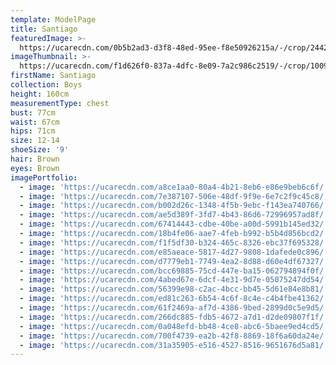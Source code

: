 ```yaml
---
template: ModelPage
title: Santiago
featuredImage: >-
  https://ucarecdn.com/0b5b2ad3-d3f8-48ed-95ee-f8e50926215a/-/crop/2442x1064/0,264/-/preview/
imageThumbnail: >-
  https://ucarecdn.com/f1d626f0-837a-4dfc-8e09-7a2c986c2519/-/crop/1009x1328/185,0/-/preview/
firstName: Santiago
collection: Boys
height: 160cm
measurementType: chest
bust: 77cm
waist: 67cm
hips: 71cm
size: 12-14
shoeSize: '9'
hair: Brown
eyes: Brown
imagePortfolio:
  - image: 'https://ucarecdn.com/a8ce1aa0-80a4-4b21-8eb6-e86e9beb6c6f/'
  - image: 'https://ucarecdn.com/7e387107-506e-48df-9f9e-6e7c2f9c45c8/'
  - image: 'https://ucarecdn.com/b002d26c-1348-4f5b-9ebc-f143ea740766/'
  - image: 'https://ucarecdn.com/ae5d389f-3fd7-4b43-86d6-72996957ad8f/'
  - image: 'https://ucarecdn.com/67414443-cdbe-40be-a00d-5991b145ed32/'
  - image: 'https://ucarecdn.com/18b4fe06-aae7-4feb-b992-b5b4d856bcd2/'
  - image: 'https://ucarecdn.com/f1f5df30-b324-465c-8326-ebc37f695328/'
  - image: 'https://ucarecdn.com/e85aeace-5817-4d27-9808-1dafede0c896/'
  - image: 'https://ucarecdn.com/d7779eb1-7749-4ea2-8d88-d60e4df67327/'
  - image: 'https://ucarecdn.com/bcc69885-75cd-447e-ba15-062794894f0f/'
  - image: 'https://ucarecdn.com/4abed67e-6dcf-4e31-9d7e-05075247dd54/'
  - image: 'https://ucarecdn.com/56399e98-c2ac-4bcc-bb45-5d61e84e8b81/'
  - image: 'https://ucarecdn.com/ed81c263-6b54-4c6f-8c4e-c4b4fbe41362/'
  - image: 'https://ucarecdn.com/61f2469a-af7d-4386-9bed-2899d0c5e9d5/'
  - image: 'https://ucarecdn.com/266dc885-fdb5-4672-a7d1-d2de09807f1f/'
  - image: 'https://ucarecdn.com/0a048efd-bb48-4ce8-abc6-5baee9ed4cd5/'
  - image: 'https://ucarecdn.com/700f4739-ea2b-42f8-8869-18f6a60da24e/'
  - image: 'https://ucarecdn.com/31a35905-e516-4527-8516-9651676d5a81/'
---
```


